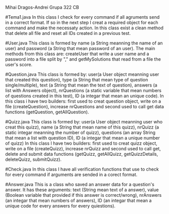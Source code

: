 
Mihai Dragos-Andrei
Grupa 322 CB

#Tema1.java
	In this class I check for every command if all agruments send in a correct format. If so in the next step I creat a required object
for each command and make the necessaty action. 
	In this class exist a clean method that delete all file and reset all IDs created in a previous test.

#User.java
	This class is formed by name (a String meanning the name of an user) and password (a String that mean password of an user).
	The main methods from this class are: createUser that write a user name and a password into a file split by "," and getMySolutions
that read from a file the user's score.

#Question.java
	This class is formed by: user(a User object meanning user that created this question), type (a String that mean type of question 
single/multiple), text (a String that mean the text of question), answers (a list with Answers object), nrQuestions (a static variable that
mean numbers of questions created in this test), ID (a integar that mean an unique code).
	In this class i have two builders: first used to creat question object, write on a file (createQuestion), increase nrQuestions 
and second used to call get data functions (getQuestion, getAllQuestion).

#Quizz.java 
	This class is formed by: user(a User object meanning user who creat this quizz), name (a String that mean name of this quizz), 
nrQuizz (a static integar meanning the number of quizz), questions (an array String that mean a list with question ID), ID (a integar 
that mean a unique number of quizz)
	In this class I have two builders: first used to creat quizz object, write on a file (createQuizz), increase nrQuizz
and second used to call get, delete and submit data functions (getQuizz, getAllQuizz, getQuizzDetails, deleteQuizz, submitQuizz).

#Check.java
	In this class I have all verification functions that use to check for every command if arguments are sended in a corect format.

#Answer.java
	This is a class who saved an answer data for a question's answer. It has these arguments: text (String mean text of a answer), 
value (Boolean variable that provided if this answer is correct/wrong), nrAnswers (an integar that mean numbers of answers), ID (an 
integar that mean a unique code for every answers for every quiestions).
